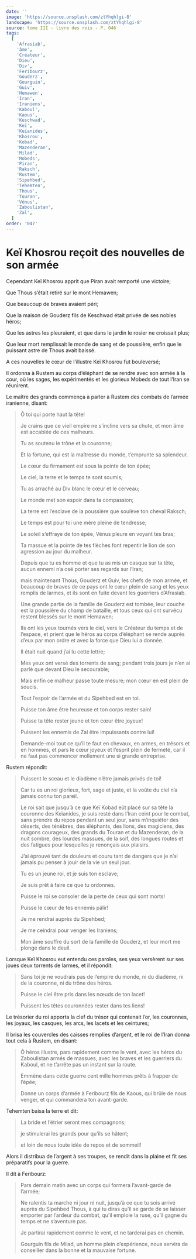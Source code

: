 ```yaml
---
date: ''
image: 'https://source.unsplash.com/ztYhqhlgi-8'
landscape: 'https://source.unsplash.com/ztYhqhlgi-8'
source: tome III - livre des rois - P. 046
tags:
  [
    'Afrasiab',
    'âme',
    'Créateur',
    'Dieu',
    'Div',
    'Feribourz',
    'Gouderz',
    'Gourguin',
    'Guiv',
    'Hemawen',
    'Iran',
    'Iraniens',
    'Kaboul',
    'Kaous',
    'Keschwad',
    'Keï',
    'Keïanides',
    'Khosrou',
    'Kobad',
    'Mazenderan',
    'Milad',
    'Mobeds',
    'Piran',
    'Raksch',
    'Rustem',
    'Sipehbed',
    'Tehemten',
    'Thous',
    'Touran',
    'Vénus',
    'Zaboulistan',
    'Zal',
  ]
order: '047'
---
```


# Keï Khosrou reçoit des nouvelles de son armée

Cependant Keï Khosrou apprit que Piran avait remporté une victoire;

Que Thous s’était retiré sur le mont Hemawen;

Que beaucoup de braves avaient péri;

Que la maison de Gouderz fils de Keschwad était privée de ses nobles héros;

Que les astres les pleuraient, et que dans le jardin le rosier ne croissait plus;

Que leur mort remplissait le monde de sang et de poussière, enfin que le puissant astre de Thous avait baissé.

A ces nouvelles le cœur de l’illustre Keï Khosrou fut bouleversé;

Il ordonna à Rustem au corps d’éléphant de se rendre avec son armée à la cour, où les sages, les expérimentés et les glorieux Mobeds de tout l’Iran se réunirent.

Le maître des grands commença à parler à Rustem des combats de l’armée iranienne, disant:

> Ô toi qui porte haut la tête!
>
> Je crains que ce vieil empire ne s’incline vers sa chute, et mon âme est accablée de ces malheurs.
>
> Tu as soutenu le trône et la couronne;
>
> Et la fortune, qui est la maîtresse du monde, t’emprunte sa splendeur.
>
> Le cœur du firmament est sous la pointe de ton épée;
>
> Le ciel, la terre et le temps te sont soumis;
>
> Tu as arraché au Div blanc le cœur et le cerveau;
>
> Le monde met son espoir dans ta compassion;
>
> La terre est l’esclave de la poussière que soulève ton cheval Raksch;
>
> Le temps est pour toi une mère pleine de tendresse;
>
> Le soleil s’effraye de ton épée, Vénus pleure en voyant tes bras;
>
> Ta massue et la pointe de tes flèches font repentir le lion de son agression au jour du malheur.
>
> Depuis que tu es homme et que tu as mis un casque sur ta tête, aucun ennemi n’a osé porter ses regards sur l’Iran;
>
> mais maintenant Thous, Gouderz et Guiv, les chefs de mon armée, et beaucoup de braves de ce pays ont le cœur plein de sang et les yeux remplis de larmes, et ils sont en fuite devant les guerriers d’Afrasiab.
>
> Une grande partie de la famille de Gouderz est tombée, leur couche est la poussière du champ de bataille, et tous ceux qui ont survécu restent blessés sur le mont Hemawen;
>
> Ils ont les yeux tournés vers le ciel, vers le Créateur du temps et de l’espace, et prient que le héros au corps d’éléphant se rende auprès d’eux par mon ordre et avec la force que Dieu lui a donnée.
>
> Il était nuit quand j’ai lu cette lettre;
>
> Mes yeux ont versé des torrents de sang; pendant trois jours je n’en ai parlé que devant Dieu le secourable;
>
> Mais enfin ce malheur passe toute mesure; mon cœur en est plein de soucis.
>
> Tout l’espoir de l’armée et du Sipehbed est en toi.
>
> Puisse ton âme être heureuse et ton corps rester sain!
>
> Puisse ta tête rester jeune et ton cœur être joyeux!
>
> Puissent les ennemis de Zal être impuissants contre lui!
>
> Demande-moi tout ce qu’il te faut en chevaux, en armes, en trésors et en hommes, et pars le cœur joyeux et l’esprit plein de fermeté, car il ne faut pas commencer mollement une si grande entreprise.

Rustem répondit:

> Puissent le sceau et le diadème n’être jamais privés de toi!
>
> Car tu es un roi glorieux, fort, sage et juste, et la voûte du ciel n’a jamais connu ton pareil.
>
> Le roi sait que jusqu’à ce que Keï Kobad eût placé sur sa tête la couronne des Keïanides, je suis resté dans l’Iran ceint pour le combat, sans prendre du repos pendant un seul jour, sans m’inquiéter des déserts, des ténèbres, des éléphants, des lions, des magiciens, des dragons courageux, des grands du Touran et du Mazenderan, de la nuit sombre, des lourdes massues, de la soif, des longues routes et des fatigues pour lesquelles je renonçais aux plaisirs.
>
> J’ai éprouvé tant de douleurs et couru tant de dangers que je n’ai jamais pu penser à jouir de la vie un seul jour.
>
> Tu es un jeune roi, et je suis ton esclave;
>
> Je suis prêt à faire ce que tu ordonnes.
>
> Puisse le roi se consoler de la perte de ceux qui sont morts!
>
> Puisse le cœur de tes ennemis pâlir!
>
> Je me rendrai auprès du Sipehbed;
>
> Je me ceindrai pour venger les Iraniens;
>
> Mon âme souffre du sort de la famille de Gouderz, et leur mort me plonge dans le deuil.

Lorsque Keï Khosrou eut entendu ces paroles, ses yeux versèrent sur ses joues deux torrents de larmes, et il répondit:

> Sans toi je ne voudrais pas de l’empire du monde, ni du diadème, ni de la couronne, ni du trône des héros.
>
> Puisse le ciel être pris dans les nœuds de ton lacet!
>
> Puissent les têtes couronnées rester dans tes liens!

Le trésorier du roi apporta la clef du trésor qui contenait l’or, les couronnes, les joyaux, les casques, les arcs, les lacets et les ceintures;

Il brisa les couvercles des caisses remplies d’argent, et le roi de l’Iran donna tout cela à Rustem, en disant:

> Ô héros illustre, pars rapidement comme le vent, avec les héros du Zaboulistan armés de massues, avec les braves et les guerriers du Kaboul, et ne t’arrête pas un instant sur la route.
>
> Emmène dans cette guerre cent mille hommes prêts à frapper de l’épée;
>
> Donne un corps d’armée à Feribourz fils de Kaous, qui brûle de nous venger, et qui commandera ton avant-garde.

Tehemten baisa la terre et dit:

> La bride et l’étrier seront mes compagnons;
>
> je stimulerai les grands pour qu’ils se hâtent;
>
> et loin de nous toute idée de repos et de sommeil!

Alors il distribua de l’argent à ses troupes, se rendit dans la plaine et fit ses préparatifs pour la guerre.

Il dit à Feribourz:

> Pars demain matin avec un corps qui formera l’avant-garde de l’armée;
>
> Ne ralentis ta marche ni jour ni nuit, jusqu’à ce que tu sois arrivé auprès du Sipehbed Thous, à qui tu diras qu’il se garde de se laisser emporter par l’ardeur du combat, qu’il emploie la ruse, qu’il gagne du temps et ne s’aventure pas.
>
> Je partirai rapidement comme le vent, et ne tarderai pas en chemin.
>
> Gourguin fils de Milad, un homme plein d’expérience, nous servira de conseiller dans la bonne et la mauvaise fortune.
